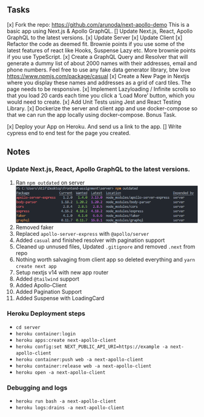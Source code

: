 ## Tasks

[x] Fork the repo: https://github.com/arunoda/next-apollo-demo This is a basic app using Next.js &amp; Apollo GraphQL.
[] Update Next.js, React, Apollo GraphQL to the latest versions.
  [x] Update Server
  [x] Update Client
[x] Refactor the code as deemed fit. Brownie points if you use some of the latest features of react like Hooks, Suspense Lazy etc. More brownie points if you use TypeScript. 
[x] Create a GraphQL Query and Resolver that will generate a dummy list of about 2000 names with their addresses, email and phone numbers. Feel free to use any fake data generator library, btw love https://www.npmjs.com/package/casual 
[x] Create a New Page in Nextjs where you display these names and addresses as a grid of card tiles. The page needs to be responsive. 
[x] Implement Lazyloading / Infinite scrolls so that you load 20 cards each time you click a ‘Load More’ button, which you would need to create. 
[x] Add Unit Tests using Jest and React Testing Library. 
[x] Dockerize the server and client app and use docker-compose so that we can run the app locally using docker-compose. Bonus Task. 

[x] Deploy your App on Heroku. And send us a link to the app. 
[] Write cypress end to end test for the page you created.


## Notes

### Update Next.js, React, Apollo GraphQL to the latest versions.
1. Ran `npm outdated` on server
![npm outdated](./images/01_npm_outdated_server.png)
2. Removed faker
3. Replaced `apollo-server-express` with `@apollo/server`
4. Added `casual` and finished resolver with pagination support
5. Cleaned up unnused files, Updated `.gitignore` and removed `.next` from repo
6. Nothing worth salvaging from client app so deleted everything and `yarn create next app`
7. Setup nextjs v14 with new app router
8. Added `@tailwind` support
9. Added Apollo-Client
10. Added Pagination Support
11. Added Suspense with LoadingCard

### Heroku Deployment steps

* `cd server`
* `heroku container:login`
* `heroku apps:create next-apollo-client`
* `heroku config:set NEXT_PUBLIC_API_URI=https://example -a next-apollo-client`
* `heroku container:push web -a next-apollo-client`
* `heroku container:release web -a next-apollo-client`
* `heroku open -a next-apollo-client`

### Debugging and logs
* `heroku run bash -a next-apollo-client`
* `heroku logs:drains -a next-apollo-client`